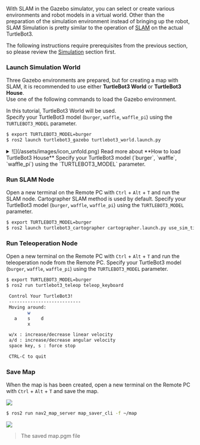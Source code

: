 
With SLAM in the Gazebo simulator, you can select or create various environments and robot models in a virtual world. Other than the preparation of the simulation environment instead of bringing up the robot, SLAM Simulation is pretty similar to the operation of [SLAM][slam] on the actual TurtleBot3.  

The following instructions require prerequisites from the previous section, so please review the [Simulation][simulation] section first.

### Launch Simulation World  
Three Gazebo environments are prepared, but for creating a map with SLAM, it is recommended to use either **TurtleBot3 World** or **TurtleBot3 House**.  
Use one of the following commands to load the Gazebo environment.  

In this tutorial, TurtleBot3 World will be used.  
Specify your TurtleBot3 model (`burger`, `waffle`, `waffle_pi`) using the `TURTLEBOT3_MODEL` parameter.

```bash
$ export TURTLEBOT3_MODEL=burger
$ ros2 launch turtlebot3_gazebo turtlebot3_world.launch.py
```

<details>
<summary>
![](/assets/images/icon_unfold.png) Read more about **How to load TurtleBot3 House**
Specify your TurtleBot3 model (`burger`, `waffle`, `waffle_pi`) using the `TURTLEBOT3_MODEL` parameter.
</summary>
```bash
$ export TURTLEBOT3_MODEL=burger
$ ros2 launch turtlebot3_gazebo turtlebot3_house.launch.py
```
</details>

### Run SLAM Node  
Open a new terminal on the Remote PC with `Ctrl` + `Alt` + `T` and run the SLAM node. Cartographer SLAM method is used by default.
Specify your TurtleBot3 model (`burger`, `waffle`, `waffle_pi`) using the `TURTLEBOT3_MODEL` parameter.

```bash
$ export TURTLEBOT3_MODEL=burger
$ ros2 launch turtlebot3_cartographer cartographer.launch.py use_sim_time:=True
```

### Run Teleoperation Node  
Open a new terminal on the Remote PC with `Ctrl` + `Alt` + `T` and run the teleoperation node from the Remote PC.
Specify your TurtleBot3 model (`burger`, `waffle`, `waffle_pi`) using the `TURTLEBOT3_MODEL` parameter.

```bash
$ export TURTLEBOT3_MODEL=burger
$ ros2 run turtlebot3_teleop teleop_keyboard

 Control Your TurtleBot3!
 ---------------------------
 Moving around:
        w
   a    s    d
        x

 w/x : increase/decrease linear velocity
 a/d : increase/decrease angular velocity
 space key, s : force stop

 CTRL-C to quit
```

### Save Map
When the map is has been created, open a new terminal on the Remote PC with `Ctrl` + `Alt` + `T` and save the map.

![](/assets/images/platform/turtlebot3/simulation/virtual_slam.png)

```bash
$ ros2 run nav2_map_server map_saver_cli -f ~/map
```

![](/assets/images/platform/turtlebot3/simulation/map.png)

> The saved map.pgm file

[slam]: /docs/en/platform/turtlebot3/slam/#slam
[simulation]: /docs/en/platform/turtlebot3/simulation/
